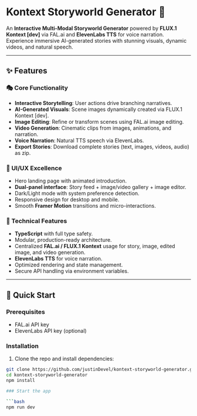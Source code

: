 # Kontext Storyworld Generator 🌟

An **Interactive Multi-Modal Storyworld Generator** powered by **FLUX.1 Kontext [dev]** via FAL.ai and **ElevenLabs TTS** for voice narration. Experience immersive AI-generated stories with stunning visuals, dynamic videos, and natural speech.

---

## ✨ Features

### 🎭 Core Functionality
- **Interactive Storytelling**: User actions drive branching narratives.
- **AI-Generated Visuals**: Scene images dynamically created via FLUX.1 Kontext [dev].
- **Image Editing**: Refine or transform scenes using FAL.ai image editing.
- **Video Generation**: Cinematic clips from images, animations, and narration.
- **Voice Narration**: Natural TTS speech via ElevenLabs.
- **Export Stories**: Download complete stories (text, images, videos, audio) as zip.

### 🎨 UI/UX Excellence
- Hero landing page with animated introduction.
- **Dual-panel interface**: Story feed + image/video gallery + image editor.
- Dark/Light mode with system preference detection.
- Responsive design for desktop and mobile.
- Smooth **Framer Motion** transitions and micro-interactions.

### 🔧 Technical Features
- **TypeScript** with full type safety.
- Modular, production-ready architecture.
- Centralized **FAL.ai / FLUX.1 Kontext** usage for story, image, edited image, and video generation.
- **ElevenLabs TTS** for voice narration.
- Optimized rendering and state management.
- Secure API handling via environment variables.

---

## 🚀 Quick Start

### Prerequisites
- FAL.ai API key  
- ElevenLabs API key  (optional)

### Installation
1. Clone the repo and install dependencies:
```bash
git clone https://github.com/justinDevel/kontext-storyworld-generator.git
cd kontext-storyworld-generator
npm install

### Start the app

```bash
npm run dev

